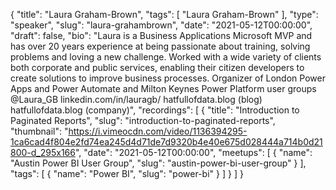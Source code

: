 {
  "title": "Laura Graham-Brown",
  "tags": [
    "Laura Graham-Brown"
  ],
  "type": "speaker",
  "slug": "laura-grahambrown",
  "date": "2021-05-12T00:00:00",
  "draft": false,
  "bio": "Laura is a Business Applications Microsoft MVP and has over 20 years experience at being passionate about training, solving problems and loving a new challenge. Worked with a wide variety of clients both corporate and public services, enabling their citizen developers to create solutions to improve business processes. Organizer of London Power Apps and Power Automate and Milton Keynes Power Platform user groups @Laura_GB linkedin.com/in/lauragb/ hatfullofdata.blog (blog) hatfullofdata.blog (company)",
  "recordings": [
    {
      "title": "Introduction to Paginated Reports",
      "slug": "introduction-to-paginated-reports",
      "thumbnail": "https://i.vimeocdn.com/video/1136394295-1ca6cad4f804e2fd74ea245d4d71de7d9320b4e40e675d028444a714b0d21800-d_295x166",
      "date": "2021-05-12T00:00:00",
      "meetups": [
        {
          "name": "Austin Power BI User Group",
          "slug": "austin-power-bi-user-group"
        }
      ],
      "tags": [
        {
          "name": "Power BI",
          "slug": "power-bi"
        }
      ]
    }
  ]
}